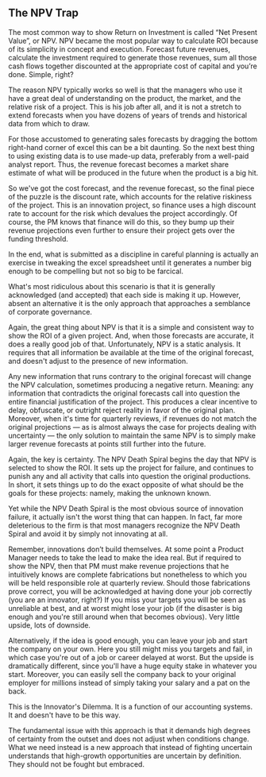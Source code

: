 ## The NPV Trap

The most common way to show Return on Investment is called “Net Present Value”, or NPV.    NPV became the most popular way to calculate ROI because of its simplicity in concept and execution.  Forecast future revenues, calculate the investment required to generate those revenues, sum all those cash flows together discounted at the appropriate cost of capital and you’re done.  Simple, right?

The reason NPV typically works so well is that the managers who use it have a great deal of understanding on the product, the market, and the relative risk of a project.  This is his job after all, and it is not a stretch to extend forecasts when you have dozens of years of trends and historical data from which to draw.

For those accustomed to generating sales forecasts by dragging the bottom right-hand corner of excel this can be a bit daunting.   So the next best thing to using existing data is to use made-up data, preferably from a well-paid analyst report.  Thus, the revenue forecast becomes a market share estimate of what will be produced in the future when the product is a big hit.  

So we've got the cost forecast, and the revenue forecast, so the final piece of the puzzle is the discount rate, which accounts for the relative riskiness of the project.   This is an innovation project, so finance uses a high discount rate to account for the risk which devalues the project accordingly.  Of course, the PM knows that finance will do this, so they bump up their revenue projections even further to ensure their project gets over the funding threshold.  

In the end, what is submitted as a discipline in careful planning is actually an exercise in tweaking the excel spreadsheet until it generates a number big enough to be compelling but not so big to be farcical. 

What's most ridiculous about this scenario is that it is generally acknowledged (and accepted) that each side is making it up.  However, absent an alternative it is the only approach that approaches a semblance of corporate governance.

Again, the great thing about NPV is that it is a simple and consistent way to show the ROI of a given project.  And, when those forecasts are accurate, it does a really good job of that.  Unfortunately, NPV is a static analysis.  It requires that all information be available at the time of the original forecast, and doesn't adjust to the presence of new information.  

Any new information that runs contrary to the original forecast will change the NPV calculation, sometimes producing a negative return.  Meaning: any information that contradicts the original forecasts call into question the entire financial justification of the project.  This produces a clear incentive to delay, obfuscate, or outright reject reality in favor of the original plan.  Moreover, when it's time for quarterly reviews, if revenues do not match the original projections — as is almost always the case for projects dealing with uncertainty — the only solution to maintain the same NPV is to simply make larger revenue forecasts at points still further into the future.  

Again, the key is certainty.  The NPV Death Spiral begins the day that NPV is selected to show the ROI.  It sets up the project for failure, and continues to punish any and all activity that calls into question the original productions.  In short, it sets things up to do the exact opposite of what should be the goals for these projects: namely, making the unknown known.  

Yet while the NPV Death Spiral is the most obvious source of innovation failure, it actually isn't the worst thing that can happen.  In fact, far more deleterious to the firm is that most managers recognize the NPV Death Spiral and avoid it by simply not innovating at all.  

Remember, innovations don’t build themselves.  At some point a Product Manager needs to take the lead to make the idea real.  But if required to show the NPV, then that PM must make revenue projections that he intuitively knows are complete fabrications but nonetheless to which you will be held responsible role at quarterly review.  Should those fabrications prove correct, you will be acknowledged at having done your job correctly (you are an innovator, right?)   If you miss your targets you will be seen as unreliable at best, and at worst might lose your job (if the disaster is big enough and you're still around when that becomes obvious).  Very little upside, lots of downside.

Alternatively, if the idea is good enough, you can leave your job and start the company on your own.  Here you still might miss you targets and fail, in which case you're out of a job or career delayed at worst.  But the upside is dramatically different, since you'll have a huge equity stake in whatever you start.  Moreover, you can easily sell the company back to your original employer for millions instead of simply taking your salary and a pat on the back.

<!-- Example Scott Cook -->

This is the Innovator's Dilemma.  It is a function of our accounting systems.  It and doesn't have to be this way.

The fundamental issue with this approach is that it demands high degrees of certainty from the outset and does not adjust when conditions change.  What we need instead is a new approach that instead of fighting uncertain understands that high-growth opportunities are uncertain by definition.  They should not be fought but embraced.  

<!-- being wrong feels the same as being right -->
<!-- NEA example of spreadsheet tweak -->
<!-- lie (theranos) -->
<!-- zombie (don’t admit) -->


